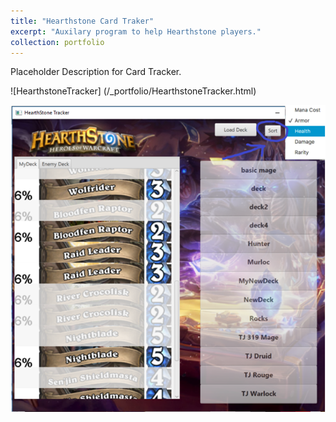 ```yaml
---
title: "Hearthstone Card Traker"
excerpt: "Auxilary program to help Hearthstone players."
collection: portfolio
---
```


Placeholder Description for Card Tracker.  
  
![HearthstoneTracker] (/_portfolio/HearthstoneTracker.html)  
  
<img src="/_portfolio/HearthstoneTracker.png"
     alt="HearthstoneTracker"/>  


  
  